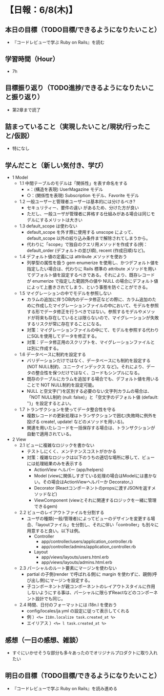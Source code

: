 # 【日報：6/8(木)】
## 本日の目標（TODO目標/できるようになりたいこと）
- 『コードレビューで学ぶ Ruby on Rails』を読む
## 学習時間（Hour）
- 7h
## 目標振り返り（TODO進捗/できるようになりたいこと振り返り）
- 第2章まで読了
## 詰まっていること（実現したいこと/現状/行ったこと/仮説）
- 特になし
## 学んだこと（新しい気付き、学び）
- 1 Model
  - 1.1 中間テーブルのモデルは「関係性」を表す命名をする
    - ×：(構造を表現) UserMagazine モデル
    - ○：(関係性を表現) Subscription モデル、Favorite モデル
  - 1.2 一般ユーザーと管理者ユーザーは基本的には分けるべき?
    - セキュリティー、要件の違い があるため、分けた方が良い
    - ただし、一般ユーザが管理者に昇格する仕組みがある場合は同じモデルにするメリットは大きい
  - 1.3 default_scope は使わない
    - default_scope を外す際に使用する unscope によって、default_scope 以外の絞り込み条件まで解除されてしまうから。
    - 代わりに「scope」で独自のクエリ用メソッドを作成する(例：default_order (デフォルトの並び順), recent (作成日順)など)。
  - 1.4 デフォルト値の定義には attribute メソッドを使おう
    - 列挙型の属性を扱う gem enumerize を使用し、かつデフォルト値を指定したい場合は、代わりに Rails 標準の attribute メソッドを用いてデフォルト値を設定するべきである。それにより、既存レコードが enumerize で指定した範囲外の値や NULL の場合にデフォルト値によって上書きされてしまう、という事態を防ぐことができる。
  - 1.5 マイグレーションの中でモデルを参照しない
    - カラムの追加に伴うDB内のデータ修正などの際に、カラム追加のために作成したマイグレーションファイルの中において、モデルを参照する形でデータ修正を行うべきではない。参照するモデルやメソッドが将来も存在しているとは限らないので、マイグレーションが失敗するリスクが常に存在することになる。
    - 対策：マイグレーションファイルの中にて、モデルを参照する代わりにSQLを使用してデータを修正する。
    - 対策：データ修正用のスクリプトを、マイグレーションファイルとは別に作成する。
  - 1.6 データベースに制約を設定する
    - バリデーションだけではなく、データベースにも制約を設定する(NOT NULL制約、ユニークインデックス など)。それにより、データの整合性を保つだけではなく、コードもシンプルになる。
    - 既存のテーブルにカラムを追加する場合でも、デフォルト値を用いることで NOT NULL制約を設定可能。
    - NULL と空文字('')を区別する必要のない文字列カラムの場合は、「NOT NULL制約 (null: false)」と「空文字のデフォルト値 (default: '')」を設定するとよい。
  - 1.7 トランザクションを使ってデータ整合性を守る
    - 複数レコードの更新処理はトランザクションで囲む(失敗時に例外を投げる create!, update! などのメソッドを用いる)。
    - 関連を用いたレコードを一括保存する場合は、トランザクションが自動で適用されている。
- 2 View
  - 2.1 ビューに複雑なロジックを書かない
    - テストしにくく、メンテナンスコストがかかる
    - 対策：複雑なロジックは以下のうちの適切な場所に移して、ビューには処理結果のみを表示する
      - ActionView ヘルパー (app/helpers)
      - Model (viewに関係しすぎている処理の場合はModelには書かない。その場合はActionViewヘルパーか Decorator。)
      - Decorator (Reactコンポーネントのpropsに渡すJSONを返すメソッドなど)
      - ViewComponent (viewとそれに関連するロジックを一緒に管理できるgem)
  - 2.2 ビューのレイアウトファイルを分割する
    - ユーザの種類(一般/管理者)によってビューのデザインを変更する場合、「layoutファイル」を分割し、それに伴い「controller」も別々に用意すると良い。以下は例。
      - Controller
        - app/controller/users/application_controller.rb
        - app/controller/admins/application_controller.rb
      - Layout
        - app/views/layouts/users.html.erb
        - app/views/layouts/admins.html.erb
  - 2.3 パーシャルのルート要素にマージンを使わない
    - partial の子側(render で呼ばれる側)に margin を使わずに、親側(呼び出し側)にマージンを設定する。
    - 子コンポーネントが親コンポーネントのレイアウトスタイルに作用しないようにする事は、パーシャルに限らずReactなどのコンポーネント設計でも同じ。
  - 2.4 時間、日付のフォーマットには i18n.l を使おう
    - config/locales/ja.yml の設定に従って表示してくれる
    - 例 ）`<%= I18n.localize task.created_at %>`
    - エイリアス ）`<%= l task.created_at %>`
## 感想（一日の感想、雑談）
- すぐにいかせそうな部分も多々あったのでオリジナルプロダクトに取り入れたい
## 明日の目標（TODO目標/できるようになりたいこと）
- 『コードレビューで学ぶ Ruby on Rails』を読み進める
